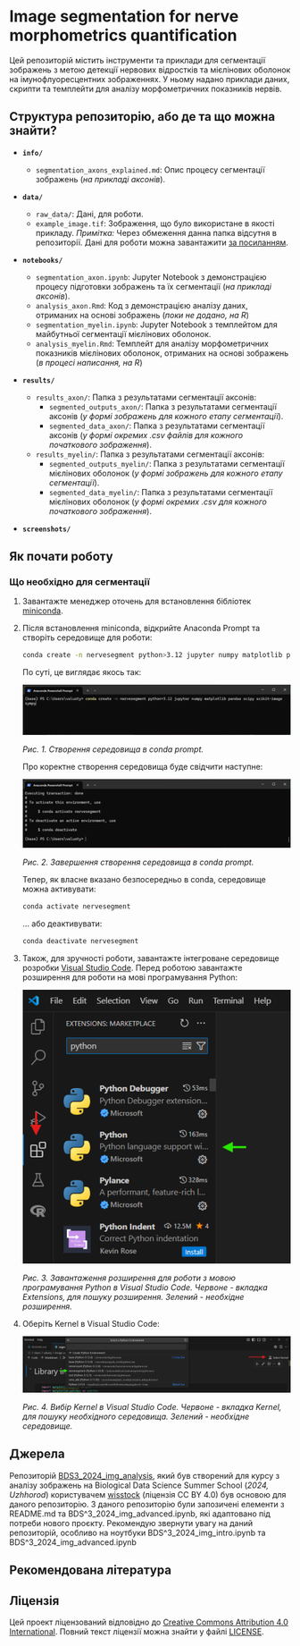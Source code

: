 # Image segmentation for nerve morphometrics quantification

Цей репозиторій містить інструменти та приклади для сегментації зображень з метою детекції нервових відростків та мієлінових оболонок на імунофлуоресцентних зображеннях. У ньому надано приклади даних, скрипти та темплейти для аналізу морфометричних показників нервів.

## Структура репозиторію, або де та що можна знайти?

- **`info/`**
  - `segmentation_axons_explained.md`: Опис процесу сегментації зображень (_на прикладі аксонів_).

- **`data/`**
  -  `raw_data/`: Дані, для роботи.
  -  `example_image.tif`: Зображення, що було використане в якості прикладу.
    _Примітка:_ Через обмеження данна папка відсутня в репозиторії. Дані для роботи можна завантажити [за посиланням](https://drive.google.com/drive/folders/10Wn-dTwN0UtLtcn8KfkROa7r5fPOKVH-?usp=drive_link). 

- **`notebooks/`**
  - `segmentation_axon.ipynb`: Jupyter Notebook з демонстрацією процесу підготовки зображень та їх сегментації (_на прикладі аксонів_).
  - `analysis_axon.Rmd`: Код з демонстрацією аналізу даних, отриманих на основі зображень (_поки не додано, на R_)
  - `segmentation_myelin.ipynb`: Jupyter Notebook з темплейтом для майбутньої сегментації мієлінових оболонок.
  - `analysis_myelin.Rmd`: Темплейт для аналізу морфометричних показників мієлінових оболонок, отриманих на основі зображень (_в процесі написання, на R_)

- **`results/`**
  - `results_axon/`: Папка з результатами сегментації аксонів:
    - `segmented_outputs_axon/`: Папка з результатами сегментації аксонів (_у формі зображень для кожного етапу сегментації_).
    - `segmented_data_axon/`: Папка з результатами сегментації аксонів (_у формі окремих .csv файлів для кожного початкового зображення_).
  - `results_myelin/`: Папка з результатами сегментації аксонів:
    - `segmented_outputs_myelin/`: Папка з результатами сегментації мієлінових оболонок (_у формі зображень для кожного етапу сегментації_).
    - `segmented_data_myelin/`: Папка з результатами сегментації мієлінових оболонок (_у формі окремих .csv для кожного початкового зображення_).

- **`screenshots/`** 

## Як почати роботу

### Що необхідно для сегментації

1. Завантажте менеджер оточень для встановлення бібліотек [miniconda](https://docs.anaconda.com/miniconda/).
2. Після встановлення miniconda, відкрийте Anaconda Prompt та створіть середовище для роботи:
   
   ``` bash
   conda create -n nervesegment python>3.12 jupyter numpy matplotlib pandas scipy scikit-image sympy
   ```
   По суті, це виглядає якось так:
   
   ![readme_01](screenshots/readme_01.png)
   
   _Рис. 1. Створення середовища в conda prompt._

   Про коректне створення середовища буде свідчити наступне:
   
   ![readme_02](screenshots/readme_02.png)
   
   _Рис. 2. Завершення створення середовища в conda prompt._

   Тепер, як власне вказано безпосередньо в condа, середовище можна активувати:
   
   ``` bash
   conda activate nervesegment
   ```

   ... aбо деактивувати:

   ``` bash
   conda deactivate nervesegment
   ```
3. Також, для зручності роботи, завантажте інтегроване середовище розробки [Visual Studio Code](https://code.visualstudio.com/). Перед роботою завантажте розширення для роботи на мові програмування Python:
      
   ![readme_03](screenshots/readme_03.png)
   
   _Рис. 3. Завантаження розширення для роботи з мовою програмування Python в Visual Studio Code. Червоне - вкладка Extensions, для пошуку розширення. Зелений - необхідне розширення._
4. Оберіть Kernel в Visual Studio Code:
      
   ![readme_04](screenshots/readme_04.png)
   
   _Рис. 4. Вибір Kernel в Visual Studio Code. Червоне - вкладка Kernel, для пошуку необхідного середовища. Зелений - необхідне середовище._ 


## Джерела
Репозиторій [BDS3_2024_img_analysis](https://github.com/wisstock/BDS3_2024_img_analysis.git), який був створений для курсу з аналізу зображень на Biological Data Science Summer School (_2024, Uzhhorod_) користувачем [wisstock](https://github.com/wisstock) (ліцензія CC BY 4.0) був основою для даного репозиторію. З даного репозиторію були запозичені елементи з README.md та BDS^3_2024_img_advanced.ipynb, які адаптовано під потреби нового проєкту. Рекомендую звернути увагу на даний репозиторій, особливо на ноутбуки BDS^3_2024_img_intro.ipynb та BDS^3_2024_img_advanced.ipynb

## Рекомендована література

## Ліцензія
Цей проект ліцензований відповідно до [Creative Commons Attribution 4.0 International](https://creativecommons.org/licenses/by/4.0/). Повний текст ліцензії можна знайти у файлі [LICENSE](LICENSE).
